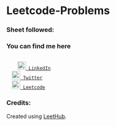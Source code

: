 # Leetcode-Problems
### Sheet followed:


### You can find me here 
<code>
    <a href="https://www.linkedin.com/in/khushikhan/" title="LinkedIn Profile"><img width="22" src="https://raw.githubusercontent.com/peterthehan/peterthehan/master/assets/linkedin.svg"> LinkedIn</a></code>
<code>
  <a href="https://twitter.com/maybekhushii" title="Twitter Profile"><img width="22" src="https://raw.githubusercontent.com/peterthehan/peterthehan/master/assets/twitter.svg"> Twitter</a></code>
<code>
  <a href="https://leetcode.com/khankhushi/" title="Leetcode Profile"><img width="22" src="https://user-images.githubusercontent.com/81975567/173821605-eba36549-2581-4250-abb9-55477eb5aae8.png"> Leetcode</a></code>
<br />


### Credits:
Created using [LeetHub](https://github.com/QasimWani/LeetHub).
